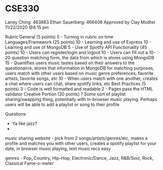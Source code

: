 # CSE330
Laney Ching: 463883
Ethan Sauerberg: 466408
Approved by Clay Mudter 11/22/2020 @4:15 pm

Rubric
General (5 points)
  5 - Turning in rubric on time
Languages/Framework (25 points) 
  10 - Learning and use of Express
  10 - Learning and use of MongoDB
  5 - Use of Spotify API
Functionality (45 points)
  10 - Users can register/login and logout
  10 - Users can fill out a 10-20 question matching form, the data from which is stores using MongoDB
  15 - Quantifies users music tastes based on their answers to the questionairre, stores that information in MongoDB for matching purposes, users match with other users based on 
        music genre preferences, favorite artists, favorite songs, etc
  10 - When users match with one another, creates a chat where users can chat, share spotify links, etc 
Best Practices (5 points)
  3 - Code is well formatted and readable
  2 - Pages pass the HTML validator
Creative Portion (20 points)
  ? Some sort of playlist sharing/swapping thing, potentially with in-browser music playing. Perhaps users will be able to add a playlist or song to their profile 
  


Questions: 
- Ya like jazz?
- 

music sharing website - pick from 2 songs/artists/genres/etc, makes a profile and matches you with other users, creates a spotify playlist for your date, in browser music playing, text music recs easy 

genres - Pop, Country, Hip-Hop, Electronic/Dance, Jazz, R&B/Soul, Rock, Classical
Fame-o-meter
